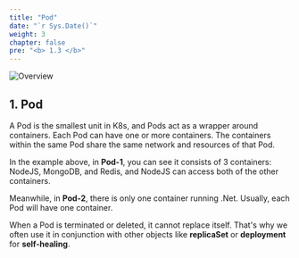 ```yaml
---
title: "Pod"
date: "`r Sys.Date()`"
weight: 3
chapter: false
pre: "<b> 1.3 </b>"
---
```


![Overview](/fcj-ss2-workshop-002/images/1-Basic_concepts./04.png)

## 1. Pod

A Pod is the smallest unit in K8s, and Pods act as a wrapper around containers. Each Pod can have one or more containers. The containers within the same Pod share the same network and resources of that Pod.

In the example above, in **Pod-1**, you can see it consists of 3 containers: NodeJS, MongoDB, and Redis, and NodeJS can access both of the other containers.

Meanwhile, in **Pod-2**, there is only one container running .Net. Usually, each Pod will have one container.

When a Pod is terminated or deleted, it cannot replace itself. That's why we often use it in conjunction with other objects like **replicaSet** or **deployment** for **self-healing**.
